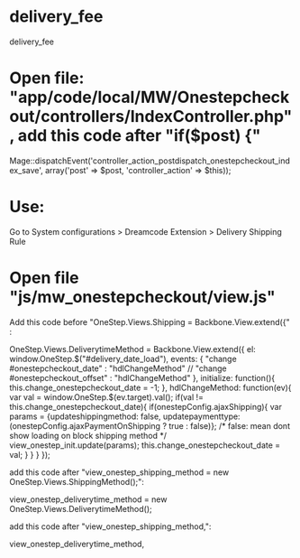 # delivery_fee
delivery_fee

# Open file: "app/code/local/MW/Onestepcheckout/controllers/IndexController.php", add this code after "if($post) {"

Mage::dispatchEvent('controller_action_postdispatch_onestepcheckout_index_save', array('post' => $post, 'controller_action' => $this));


# Use:
Go to System configurations > Dreamcode Extension > Delivery Shipping Rule


# Open file "js/mw_onestepcheckout/view.js"

Add this code before "OneStep.Views.Shipping  = Backbone.View.extend({" :

OneStep.Views.DeliverytimeMethod    = Backbone.View.extend({
    el: window.OneStep.$("#delivery_date_load"),
    events: {
        "change  #onestepcheckout_date"                : "hdlChangeMethod"
        // "change  #onestepcheckout_offset"                : "hdlChangeMethod"
    },
    initialize: function(){
        this.change_onestepcheckout_date    = -1;
    },
    hdlChangeMethod: function(ev){
        var val = window.OneStep.$(ev.target).val();
        if(val != this.change_onestepcheckout_date){
            if(onestepConfig.ajaxShipping){
                var params = {updateshippingmethod: false, updatepaymenttype: (onestepConfig.ajaxPaymentOnShipping ? true : false)}; /* false: mean dont show loading on block shipping method */
                view_onestep_init.update(params);
                this.change_onestepcheckout_date = val;
            }
        }
    }
});


add this code after "view_onestep_shipping_method        = new OneStep.Views.ShippingMethod();": 

view_onestep_deliverytime_method    = new OneStep.Views.DeliverytimeMethod();

add this code after "view_onestep_shipping_method,":

view_onestep_deliverytime_method,